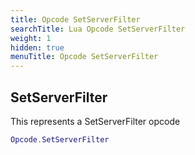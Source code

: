 ```yaml
---
title: Opcode SetServerFilter
searchTitle: Lua Opcode SetServerFilter
weight: 1
hidden: true
menuTitle: Opcode SetServerFilter
---
```

## SetServerFilter

This represents a SetServerFilter opcode
```lua
Opcode.SetServerFilter
```